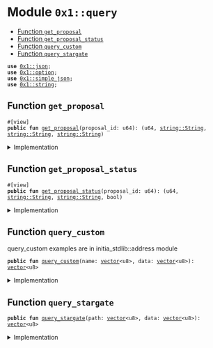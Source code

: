 
<a id="0x1_query"></a>

# Module `0x1::query`



-  [Function `get_proposal`](#0x1_query_get_proposal)
-  [Function `get_proposal_status`](#0x1_query_get_proposal_status)
-  [Function `query_custom`](#0x1_query_query_custom)
-  [Function `query_stargate`](#0x1_query_query_stargate)


<pre><code><b>use</b> <a href="json.md#0x1_json">0x1::json</a>;
<b>use</b> <a href="../../move_nursery/../move_stdlib/doc/option.md#0x1_option">0x1::option</a>;
<b>use</b> <a href="simple_json.md#0x1_simple_json">0x1::simple_json</a>;
<b>use</b> <a href="../../move_nursery/../move_stdlib/doc/string.md#0x1_string">0x1::string</a>;
</code></pre>



<a id="0x1_query_get_proposal"></a>

## Function `get_proposal`



<pre><code>#[view]
<b>public</b> <b>fun</b> <a href="query.md#0x1_query_get_proposal">get_proposal</a>(proposal_id: u64): (u64, <a href="../../move_nursery/../move_stdlib/doc/string.md#0x1_string_String">string::String</a>, <a href="../../move_nursery/../move_stdlib/doc/string.md#0x1_string_String">string::String</a>, <a href="../../move_nursery/../move_stdlib/doc/string.md#0x1_string_String">string::String</a>)
</code></pre>



<details>
<summary>Implementation</summary>


<pre><code><b>public</b> <b>fun</b> <a href="query.md#0x1_query_get_proposal">get_proposal</a>(proposal_id: u64): (u64, String, String, String) {
    <b>let</b> obj = <a href="json.md#0x1_json_empty">json::empty</a>();
    <b>let</b> index = <a href="json.md#0x1_json_start_index">json::start_index</a>();
    <a href="json.md#0x1_json_set_object">json::set_object</a>(&<b>mut</b> obj, index, <a href="../../move_nursery/../move_stdlib/doc/option.md#0x1_option_none">option::none</a>&lt;String&gt;(), 1);
    <a href="json.md#0x1_json_set_int_raw">json::set_int_raw</a>(&<b>mut</b> obj, <a href="json.md#0x1_json_get_next_index">json::get_next_index</a>(&index, 0), <a href="../../move_nursery/../move_stdlib/doc/option.md#0x1_option_some">option::some</a>(<a href="../../move_nursery/../move_stdlib/doc/string.md#0x1_string_utf8">string::utf8</a>(b"proposal_id")), <b>true</b>, (proposal_id <b>as</b> u256));

    <b>let</b> req = <a href="json.md#0x1_json_stringify">json::stringify</a>(&obj);
    <b>let</b> response = <a href="query.md#0x1_query_query_stargate">query_stargate</a>(b"/initia.gov.v1.Query/Proposal", *<a href="../../move_nursery/../move_stdlib/doc/string.md#0x1_string_bytes">string::bytes</a>(&req));
    <b>let</b> res = <a href="json.md#0x1_json_parse">json::parse</a>(<a href="../../move_nursery/../move_stdlib/doc/string.md#0x1_string_utf8">string::utf8</a>(response));
    <b>let</b> index = <a href="json.md#0x1_json_get_next_index">json::get_next_index</a>(&index, 0);

    <b>let</b> cindex = <a href="json.md#0x1_json_find">json::find</a>(&res, &index, &<a href="../../move_nursery/../move_stdlib/doc/string.md#0x1_string_utf8">string::utf8</a>(b"id"));
    <b>let</b> (_, data) = <a href="json.md#0x1_json_unpack_elem">json::unpack_elem</a>(<a href="json.md#0x1_json_borrow">json::borrow</a>(&res, &cindex));
    <b>let</b> (_, id) = <a href="json.md#0x1_json_as_int">json::as_int</a>(data);

    <b>let</b> cindex = <a href="json.md#0x1_json_find">json::find</a>(&res, &index, &<a href="../../move_nursery/../move_stdlib/doc/string.md#0x1_string_utf8">string::utf8</a>(b"title"));
    <b>let</b> (_, data) = <a href="json.md#0x1_json_unpack_elem">json::unpack_elem</a>(<a href="json.md#0x1_json_borrow">json::borrow</a>(&res, &cindex));
    <b>let</b> title = <a href="json.md#0x1_json_as_string">json::as_string</a>(data);

    <b>let</b> cindex = <a href="json.md#0x1_json_find">json::find</a>(&res, &index, &<a href="../../move_nursery/../move_stdlib/doc/string.md#0x1_string_utf8">string::utf8</a>(b"summary"));
    <b>let</b> (_, data) = <a href="json.md#0x1_json_unpack_elem">json::unpack_elem</a>(<a href="json.md#0x1_json_borrow">json::borrow</a>(&res, &cindex));
    <b>let</b> summary = <a href="json.md#0x1_json_as_string">json::as_string</a>(data);
    ((id <b>as</b> u64), title, summary, <a href="../../move_nursery/../move_stdlib/doc/string.md#0x1_string_utf8">string::utf8</a>(response))
}
</code></pre>



</details>

<a id="0x1_query_get_proposal_status"></a>

## Function `get_proposal_status`



<pre><code>#[view]
<b>public</b> <b>fun</b> <a href="query.md#0x1_query_get_proposal_status">get_proposal_status</a>(proposal_id: u64): (u64, <a href="../../move_nursery/../move_stdlib/doc/string.md#0x1_string_String">string::String</a>, <a href="../../move_nursery/../move_stdlib/doc/string.md#0x1_string_String">string::String</a>, bool)
</code></pre>



<details>
<summary>Implementation</summary>


<pre><code><b>public</b> <b>fun</b> <a href="query.md#0x1_query_get_proposal_status">get_proposal_status</a>(proposal_id: u64): (u64, String, String, bool) {
    <b>let</b> obj = <a href="simple_json.md#0x1_simple_json_empty">simple_json::empty</a>();
    <a href="simple_json.md#0x1_simple_json_set_object">simple_json::set_object</a>(&<b>mut</b> obj, <a href="../../move_nursery/../move_stdlib/doc/option.md#0x1_option_none">option::none</a>&lt;String&gt;());
    <a href="simple_json.md#0x1_simple_json_increase_depth">simple_json::increase_depth</a>(&<b>mut</b> obj);
    <a href="simple_json.md#0x1_simple_json_set_int_raw">simple_json::set_int_raw</a>(&<b>mut</b> obj, <a href="../../move_nursery/../move_stdlib/doc/option.md#0x1_option_some">option::some</a>(<a href="../../move_nursery/../move_stdlib/doc/string.md#0x1_string_utf8">string::utf8</a>(b"proposal_id")), <b>true</b>, (proposal_id <b>as</b> u256));

    <b>let</b> req = <a href="json.md#0x1_json_stringify">json::stringify</a>(<a href="simple_json.md#0x1_simple_json_to_json_object">simple_json::to_json_object</a>(&obj));
    <b>let</b> res = <a href="query.md#0x1_query_query_stargate">query_stargate</a>(b"/initia.gov.v1.Query/Proposal", *<a href="../../move_nursery/../move_stdlib/doc/string.md#0x1_string_bytes">string::bytes</a>(&req));
    <b>let</b> res = <a href="simple_json.md#0x1_simple_json_from_json_object">simple_json::from_json_object</a>(<a href="json.md#0x1_json_parse">json::parse</a>(<a href="../../move_nursery/../move_stdlib/doc/string.md#0x1_string_utf8">string::utf8</a>(res)));
    <a href="simple_json.md#0x1_simple_json_increase_depth">simple_json::increase_depth</a>(&<b>mut</b> res);
    <a href="simple_json.md#0x1_simple_json_increase_depth">simple_json::increase_depth</a>(&<b>mut</b> res);

    <a href="simple_json.md#0x1_simple_json_find_and_set_index">simple_json::find_and_set_index</a>(&<b>mut</b> res, &<a href="../../move_nursery/../move_stdlib/doc/string.md#0x1_string_utf8">string::utf8</a>(b"id"));
    <b>let</b> (_, data) = <a href="json.md#0x1_json_unpack_elem">json::unpack_elem</a>(<a href="simple_json.md#0x1_simple_json_borrow">simple_json::borrow</a>(&<b>mut</b> res));
    <b>let</b> (_, id) = <a href="json.md#0x1_json_as_int">json::as_int</a>(data);

    <a href="simple_json.md#0x1_simple_json_find_and_set_index">simple_json::find_and_set_index</a>(&<b>mut</b> res, &<a href="../../move_nursery/../move_stdlib/doc/string.md#0x1_string_utf8">string::utf8</a>(b"status"));
    <b>let</b> (_, data) = <a href="json.md#0x1_json_unpack_elem">json::unpack_elem</a>(<a href="simple_json.md#0x1_simple_json_borrow">simple_json::borrow</a>(&<b>mut</b> res));
    <b>let</b> status = <a href="json.md#0x1_json_as_string">json::as_string</a>(data);

    <a href="simple_json.md#0x1_simple_json_find_and_set_index">simple_json::find_and_set_index</a>(&<b>mut</b> res, &<a href="../../move_nursery/../move_stdlib/doc/string.md#0x1_string_utf8">string::utf8</a>(b"submit_time"));
    <b>let</b> (_, data) = <a href="json.md#0x1_json_unpack_elem">json::unpack_elem</a>(<a href="simple_json.md#0x1_simple_json_borrow">simple_json::borrow</a>(&<b>mut</b> res));
    <b>let</b> submit_time = <a href="json.md#0x1_json_as_string">json::as_string</a>(data);

    <a href="simple_json.md#0x1_simple_json_find_and_set_index">simple_json::find_and_set_index</a>(&<b>mut</b> res, &<a href="../../move_nursery/../move_stdlib/doc/string.md#0x1_string_utf8">string::utf8</a>(b"emergency"));
    <b>let</b> (_, data) = <a href="json.md#0x1_json_unpack_elem">json::unpack_elem</a>(<a href="simple_json.md#0x1_simple_json_borrow">simple_json::borrow</a>(&<b>mut</b> res));
    <b>let</b> emergency = <a href="json.md#0x1_json_as_bool">json::as_bool</a>(data);
    ((id <b>as</b> u64), status, submit_time, emergency)
}
</code></pre>



</details>

<a id="0x1_query_query_custom"></a>

## Function `query_custom`

query_custom examples are in initia_stdlib::address module


<pre><code><b>public</b> <b>fun</b> <a href="query.md#0x1_query_query_custom">query_custom</a>(name: <a href="../../move_nursery/../move_stdlib/doc/vector.md#0x1_vector">vector</a>&lt;u8&gt;, data: <a href="../../move_nursery/../move_stdlib/doc/vector.md#0x1_vector">vector</a>&lt;u8&gt;): <a href="../../move_nursery/../move_stdlib/doc/vector.md#0x1_vector">vector</a>&lt;u8&gt;
</code></pre>



<details>
<summary>Implementation</summary>


<pre><code><b>native</b> <b>public</b> <b>fun</b> <a href="query.md#0x1_query_query_custom">query_custom</a>(name: <a href="../../move_nursery/../move_stdlib/doc/vector.md#0x1_vector">vector</a>&lt;u8&gt;, data: <a href="../../move_nursery/../move_stdlib/doc/vector.md#0x1_vector">vector</a>&lt;u8&gt;): <a href="../../move_nursery/../move_stdlib/doc/vector.md#0x1_vector">vector</a>&lt;u8&gt;;
</code></pre>



</details>

<a id="0x1_query_query_stargate"></a>

## Function `query_stargate`



<pre><code><b>public</b> <b>fun</b> <a href="query.md#0x1_query_query_stargate">query_stargate</a>(path: <a href="../../move_nursery/../move_stdlib/doc/vector.md#0x1_vector">vector</a>&lt;u8&gt;, data: <a href="../../move_nursery/../move_stdlib/doc/vector.md#0x1_vector">vector</a>&lt;u8&gt;): <a href="../../move_nursery/../move_stdlib/doc/vector.md#0x1_vector">vector</a>&lt;u8&gt;
</code></pre>



<details>
<summary>Implementation</summary>


<pre><code><b>native</b> <b>public</b> <b>fun</b> <a href="query.md#0x1_query_query_stargate">query_stargate</a>(path: <a href="../../move_nursery/../move_stdlib/doc/vector.md#0x1_vector">vector</a>&lt;u8&gt;, data: <a href="../../move_nursery/../move_stdlib/doc/vector.md#0x1_vector">vector</a>&lt;u8&gt;): <a href="../../move_nursery/../move_stdlib/doc/vector.md#0x1_vector">vector</a>&lt;u8&gt;;
</code></pre>



</details>
